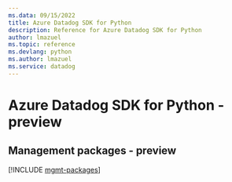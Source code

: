 ```yaml
---
ms.data: 09/15/2022
title: Azure Datadog SDK for Python
description: Reference for Azure Datadog SDK for Python
author: lmazuel
ms.topic: reference
ms.devlang: python
ms.author: lmazuel
ms.service: datadog
---
```

# Azure Datadog SDK for Python - preview

## Management packages - preview
[!INCLUDE [mgmt-packages](datadog-mgmt-index.md)]
